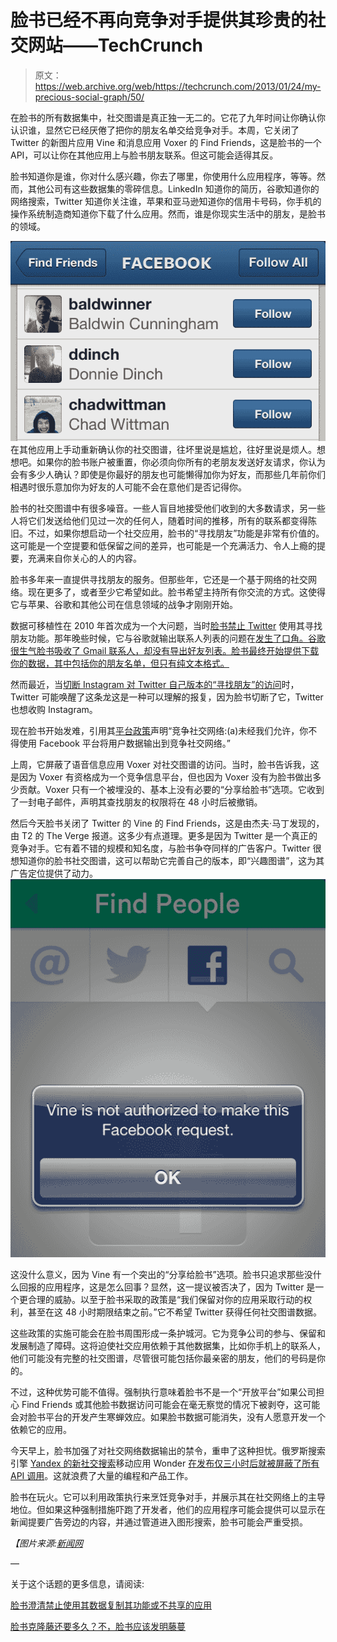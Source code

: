 # 脸书已经不再向竞争对手提供其珍贵的社交网站——TechCrunch

> 原文：<https://web.archive.org/web/https://techcrunch.com/2013/01/24/my-precious-social-graph/50/>

在脸书的所有数据集中，社交图谱是真正独一无二的。它花了九年时间让你确认你认识谁，显然它已经厌倦了把你的朋友名单交给竞争对手。本周，它关闭了 Twitter 的新图片应用 Vine 和消息应用 Voxer 的 Find Friends，这是脸书的一个 API，可以让你在其他应用上与脸书朋友联系。但这可能会适得其反。

脸书知道你是谁，你对什么感兴趣，你去了哪里，你使用什么应用程序，等等。然而，其他公司有这些数据集的零碎信息。LinkedIn 知道你的简历，谷歌知道你的网络搜索，Twitter 知道你关注谁，苹果和亚马逊知道你的信用卡号码，你手机的操作系统制造商知道你下载了什么应用。然而，谁是你现实生活中的朋友，是脸书的领域。

![Find Friends Screenshot](img/125d0447f8e3b9b394b5010753865103.png)在其他应用上手动重新确认你的社交图谱，往坏里说是尴尬，往好里说是烦人。想想吧。如果你的脸书账户被重置，你必须向你所有的老朋友发送好友请求，你认为会有多少人确认？即使是你最好的朋友也可能懒得加你为好友，而那些几年前你们相遇时很乐意加你为好友的人可能不会在意他们是否记得你。

脸书的社交图谱中有很多噪音。一些人盲目地接受他们收到的大多数请求，另一些人将它们发送给他们见过一次的任何人，随着时间的推移，所有的联系都变得陈旧。不过，如果你想启动一个社交应用，脸书的“寻找朋友”功能是非常有价值的。这可能是一个空提要和低保留之间的差异，也可能是一个充满活力、令人上瘾的提要，充满来自你关心的人的内容。

脸书多年来一直提供寻找朋友的服务。但那些年，它还是一个基于网络的社交网络。现在更多了，或者至少它希望如此。脸书希望主持所有你交流的方式。这使得它与苹果、谷歌和其他公司在信息领域的战争才刚刚开始。

数据可移植性在 2010 年首次成为一个大问题，当时[脸书禁止 Twitter](https://web.archive.org/web/20210903011928/https://beta.techcrunch.com/2010/06/23/facebook-blocks-twitter/) 使用其寻找朋友功能。那年晚些时候，它与谷歌就输出联系人列表的问题在[发生了口角。谷歌很生气脸书吸收了 Gmail 联系人，却没有导出好友列表。脸书最终开始提供下载你的数据，其中包括你的朋友名单，但只有纯文本格式。](https://web.archive.org/web/20210903011928/https://beta.techcrunch.com/2010/11/04/facebook-google-contacts/)

然而最近，当[切断 Instagram 对 Twitter 自己版本的“寻找朋友”的访问](https://web.archive.org/web/20210903011928/https://beta.techcrunch.com/2012/07/26/no-api-for-you-twitter-shuts-off-find-friends-feature-for-instagram/)时，Twitter 可能唤醒了这条龙这是一种可以理解的报复，因为脸书切断了它，Twitter 也想收购 Instagram。

现在脸书开始发难，引用其[平台政策](https://web.archive.org/web/20210903011928/https://developers.facebook.com/policy/)声明“竞争社交网络:(a)未经我们允许，你不得使用 Facebook 平台将用户数据输出到竞争社交网络。”

上周，它屏蔽了语音信息应用 Voxer 对社交图谱的访问。当时，脸书告诉我，这是因为 Voxer 有资格成为一个竞争信息平台，但也因为 Voxer 没有为脸书做出多少贡献。Voxer 只有一个被埋没的、基本上没有必要的“分享给脸书”选项。它收到了一封电子邮件，声明其查找朋友的权限将在 48 小时后被撤销。

然后今天脸书关闭了 Twitter 的 Vine 的 Find Friends，这是由杰夫·马丁发现的，由 T2 的 The Verge 报道。这多少有点道理。更多是因为 Twitter 是一个真正的竞争对手。它有着不错的规模和知名度，与脸书争夺同样的广告客户。Twitter 很想知道你的脸书社交图谱，这可以帮助它完善自己的版本，即“兴趣图谱”，这为其广告定位提供了动力。![Vine Blocked](img/8a95cb1a08e8e34bd14d8a21d2bd08e0.png)

这没什么意义，因为 Vine 有一个突出的“分享给脸书”选项。脸书只追求那些没什么回报的应用程序，这是怎么回事？显然，这一提议被否决了，因为 Twitter 是一个更合理的威胁。以至于脸书采取的政策是“我们保留对你的应用采取行动的权利，甚至在这 48 小时期限结束之前。”它不希望 Twitter 获得任何社交图谱数据。

这些政策的实施可能会在脸书周围形成一条护城河。它为竞争公司的参与、保留和发展制造了障碍。这将迫使社交应用依赖于其他数据集，比如你手机上的联系人，他们可能没有完整的社交图谱，尽管很可能包括你最亲密的朋友，他们的号码是你的。

不过，这种优势可能不值得。强制执行意味着脸书不是一个“开放平台”如果公司担心 Find Friends 或其他脸书数据访问可能会在毫无察觉的情况下被剥夺，这可能会对脸书平台的开发产生寒蝉效应。如果脸书数据可能消失，没有人愿意开发一个依赖它的应用。

今天早上，脸书加强了对社交网络数据输出的禁令，重申了这种担忧。俄罗斯搜索引擎 [Yandex 的新社交搜索](https://web.archive.org/web/20210903011928/https://beta.techcrunch.com/2013/01/24/yandex-launches-social-search-app-wonder-as-a-u-s-experiment-gets-legal-advice-on-why-it-shouldnt-bother-facebook/)移动应用 Wonder [在发布仅三小时后就被屏蔽了所有 API 调用](https://web.archive.org/web/20210903011928/https://beta.techcrunch.com/2013/01/24/facebook-blocks-yandex-wonder/)。这就浪费了大量的编程和产品工作。

脸书在玩火。它可以利用政策执行来烹饪竞争对手，并展示其在社交网络上的主导地位。但如果这种强制措施吓跑了开发者，他们的应用程序可能会提供可以显示在新闻提要广告旁边的内容，并通过管道进入图形搜索，脸书可能会严重受损。

*【图片来源:[新闻网](https://web.archive.org/web/20210903011928/http://www.newscom.com/)* 

—

关于这个话题的更多信息，请阅读:

[脸书澄清禁止使用其数据复制其功能或不共享的应用](https://web.archive.org/web/20210903011928/https://beta.techcrunch.com/2013/01/25/facebook-bans-replicating-its-functionality/)

[脸书克隆藤还要多久？不，脸书应该发明藤蔓](https://web.archive.org/web/20210903011928/https://beta.techcrunch.com/2013/01/25/facebook-needs-its-crystal-ball-back/)